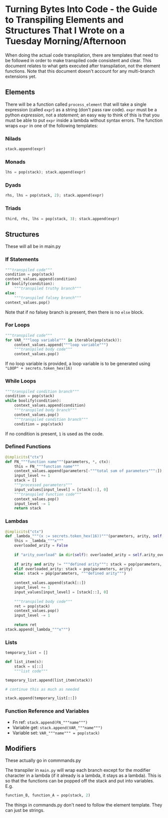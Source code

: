 # Turning Bytes Into Code - the Guide to Transpiling Elements and Structures That I Wrote on a Tuesday Morning/Afternoon

When doing the actual code transpilation, there are templates that need to be followed in order to make transpiled code consistent and clear. This document relates
to what gets executed after transpilation, not the element functions. Note that this document doesn't account for any multi-branch extensions yet.

## Elements

There will be a function called `process_element` that will take a single expression (called `expr`) as a string (don't pass raw code). 
`expr` must be a python _expression_, not a _statement_; an easy way to think of this is that you must be able to put `expr` inside a 
lambda without syntax errors. The function wraps `expr` in one of the following templates:

### Nilads

```python
stack.append(expr)
```

### Monads

```python
lhs = pop(stack); stack.append(expr)
```

### Dyads

```python
rhs, lhs = pop(stack, 2); stack.append(expr)
```

### Triads

```python
third, rhs, lhs = pop(stack, 3); stack.append(expr)
```

## Structures

These will all be in main.py

### If Statements

```python
"""transpiled code"""
condition = pop(stack)
context_values.append(condition)
if boolify(condition):
    """transpiled truthy branch"""
else:
    """transpiled falsey branch"""
context_values.pop()
```

Note that if no falsey branch is present, then there is no `else` block.

### For Loops

```python
"""transpiled code"""
for VAR_"""loop variable""" in iterable(pop(stack)):
    context_values.append("""loop variable""")
    """transpiled body code"""
    context_values.pop()
```

If no loop variable is provided, a loop variable is to be generated using `"LOOP" + secrets.token_hex(16)`

### While Loops

```python
"""transpiled condition branch"""
condition = pop(stack)
while boolify(condition):
    context_values.append(condition)
    """transpiled body branch"""
    context_values.pop()
    """transpiled condition branch"""
    condition = pop(stack)
```

If no condition is present, `1` is used as the code.


### Defined Functions

```python
@implicits("ctx")
def FN_"""function name"""(parameters, *, ctx):
    this = FN_"""function name"""
    context_values.append(parameters[-"""total sum of parameters""":])
    input_level += 1
    stack = []
    """processed parameters"""
    input_values[input_level] = [stack[::], 0]
    """transpiled function code"""
    context_values.pop()
    input_level -= 1
    return stack
```
    
### Lambdas

```python
@implicits("ctx")
def _lambda_"""(x := secrets.token_hex(16))"""(parameters, arity, self, *, ctx):
    this = _lambda_"""x"""
    overloaded_arity = False
    
    if "arity_overload" in dir(self): overloaded_arity = self.arity_overload
    
    if arity and arity != """defined arity""": stack = pop(parameters, arity)
    elif overloaded_arity: stack = pop(parameters, arity)
    else: stack = pop(parameters, """defined arity""")
    
    context_values.append(stack[::])
    input_level += 1
    input_values[input_level] = [stack[::], 0]
    
    """transpiled body code"""
    ret = pop(stack) 
    context_values.pop()
    input_level -= 1
    
    return ret
stack.append(_lambda_"""x""")
```
   
### Lists

```python
temporary_list = []

def list_item(s):
    stack = s[::]
    """list code"""

temporary_list.append(list_item(stack))

# continue this as much as needed

stack.append(temporary_list[::])
```

### Function Reference and Variables

- Fn ref: `stack.append(FN_"""name""")`
- Variable get: `stack.append(VAR_"""name""")`
- Variable set: `VAR_"""name""" = pop(stack)`


## Modifiers
These actually go in commmands.py

The transpiler in `main.py` will wrap each branch except for the modifier character in a lambda (if it already is a lambda, it stays as a lambda). This is so that the functions can be popped off the stack and put into variables. E.g.

```python
function_B, function_A = pop(stack, 2)
```

The things in commands.py don't need to follow the element template. They can just be strings.
